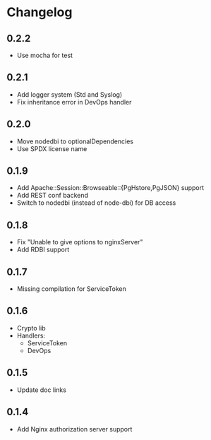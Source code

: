 Changelog
=========

## 0.2.2
 * Use mocha for test

## 0.2.1
 * Add logger system (Std and Syslog)
 * Fix inheritance error in DevOps handler

## 0.2.0
 * Move nodedbi to optionalDependencies
 * Use SPDX license name

## 0.1.9
 * Add Apache::Session::Browseable::{PgHstore,PgJSON} support
 * Add REST conf backend
 * Switch to nodedbi (instead of node-dbi) for DB access

## 0.1.8
 * Fix "Unable to give options to nginxServer"
 * Add RDBI support

## 0.1.7
 * Missing compilation for ServiceToken

## 0.1.6
 * Crypto lib
 * Handlers:
   - ServiceToken
   - DevOps

## 0.1.5
 * Update doc links

## 0.1.4

 * Add Nginx authorization server support
